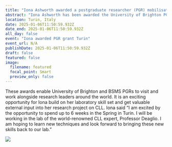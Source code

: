 ```yaml
---
title: "Iona Ashworth awarded a postgraduate researcher (PGR) mobilisation scheme grant "
abstract: "Iona Ashworth has been awarded the University of Brighton PGR mobilisation award to spend time in the research laboratories of our long-term collaborator at the University of Turin in Italy."
location: Turin, Italy
date: 2025-01-06T11:50:59.932Z
date_end: 2025-01-06T11:50:59.932Z
all_day: false
event: "Iona awarded PGR grant Turin"
event_url: N/A
publishDate: 2025-01-06T11:50:59.932Z
draft: false
featured: false
image:
  filename: featured
  focal_point: Smart
  preview_only: false
---
```


These awards enable University of Brighton and BSMS PGRs to visit and work alongside research leaders around the world. It is an exciting opportunity for Iona build on her laboratory skill set and get valuable external input into her research project on CLL. Iona said “I am excited by the opportunity to spend up to 6 weeks in the Spring in Turin. I will be working in the lab of the world-renowned CLL expert, Professor Deaglio. I am hoping to learn new techniques and look forward to bringing these new skills back to our lab.”

![](IonaTurin.png)


